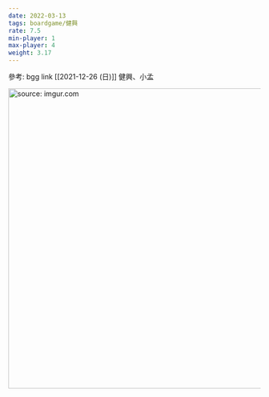 ```yaml
---
date: 2022-03-13
tags: boardgame/健興
rate: 7.5
min-player: 1
max-player: 4
weight: 3.17
---
```


參考: bgg link
[[2021-12-26 (日)]] 健興、小孟

<a href="https://imgur.com/B4jzmGw"><img src="https://i.imgur.com/B4jzmGw.jpg" title="source: imgur.com" width="600px" /></a>
